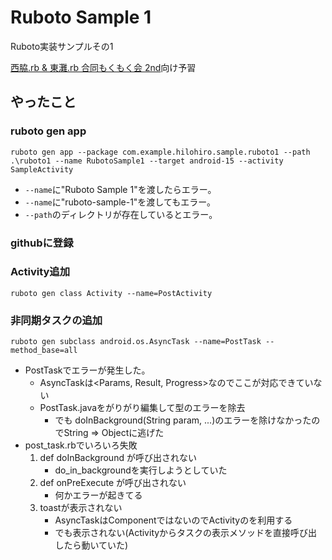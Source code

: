 # Ruboto Sample 1
Ruboto実装サンプルその1

[西脇.rb & 東灘.rb 合同もくもく会 2nd](http://nishiwaki-higashinadarb.doorkeeper.jp/events/3270)向け予習


## やったこと
### ruboto gen app

    ruboto gen app --package com.example.hilohiro.sample.ruboto1 --path .\ruboto1 --name RubotoSample1 --target android-15 --activity SampleActivity

* `--name`に"Ruboto Sample 1"を渡したらエラー。
* `--name`に"ruboto-sample-1"を渡してもエラー。
* `--path`のディレクトリが存在しているとエラー。

### githubに登録

### Activity追加

    ruboto gen class Activity --name=PostActivity

### 非同期タスクの追加

    ruboto gen subclass android.os.AsyncTask --name=PostTask --method_base=all

* PostTaskでエラーが発生した。
    * AsyncTaskは<Params, Result, Progress>なのでここが対応できていない
    * PostTask.javaをがりがり編集して型のエラーを除去
        * でも doInBackground(String param, ...)のエラーを除けなかったのでString => Objectに逃げた
* post_task.rbでいろいろ失敗
    1. def doInBackground が呼び出されない
        * do_in_backgroundを実行しようとしていた
    1. def onPreExecute が呼び出されない
        * 何かエラーが起きてる
    1. toastが表示されない
        * AsyncTaskはComponentではないのでActivityのを利用する
        * でも表示されない(Activityからタスクの表示メソッドを直接呼び出したら動いていた)
